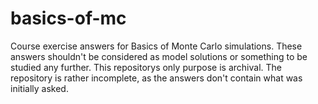 # basics-of-mc
Course exercise answers for Basics of Monte Carlo simulations. These answers shouldn't be considered as model solutions or something to be studied any further. This repositorys only purpose is archival. The repository is rather incomplete, as the answers don't contain what was initially asked.
